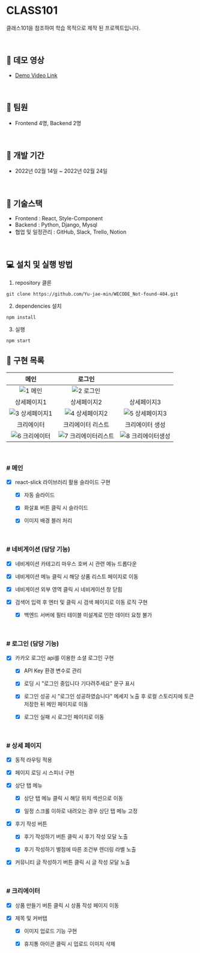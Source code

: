 # CLASS101

클래스101을 참조하여 학습 목적으로 제작 된 프로젝트입니다.

<br />

## 🎉 **데모 영상**

- <a href="https://youtu.be/1-TFrYodciI" target='_blank'>Demo Video Link</a>

<br />

## 👬 **팀원**

- Frontend 4명, Backend 2명

<br>

## 📅 **개발 기간**

- 2022년 02월 14일 ~ 2022년 02월 24일

<br />

## 🔧 **기술스택**

- Frontend : React, Style-Component
- Backend : Python, Django, Mysql
- 협업 및 일정관리 : GitHub, Slack, Trello, Notion

<br />

## 💻 **설치 및 실행 방법**

1. repository 클론

```
git clone https://github.com/Yu-jae-min/WECODE_Not-found-404.git
```

2. dependencies 설치

```
npm install
```

3. 실행

```
npm start
```

## 📒 **구현 목록**

|                                                            메인                                                            |                                                              로그인                                                              |                                                                                                                                     |
| :---------------------------------------------------------------------------------------------------------------------------: | :----------------------------------------------------------------------------------------------------------------------------------: | :---------------------------------------------------------------------------------------------------------------------------------: |
|      ![1 메인](https://user-images.githubusercontent.com/85284246/172957505-e583f82d-b93f-4474-8eb5-dd135a20353b.png)      |        ![2 로그인](https://user-images.githubusercontent.com/85284246/172957617-c3158b61-9082-40be-b318-a928e24a6b9c.png)        |                                                                                                                                     |
|                                                       상세페이지1                                                       |                                                          상세페이지2                                                           |                                                          상세페이지3                                                          |
| ![3 상세페이지1](https://user-images.githubusercontent.com/85284246/172957625-f99fff59-d287-4cac-a5ed-28df6e847cb8.png) |    ![4 상세페이지2](https://user-images.githubusercontent.com/85284246/172957629-d5b1a7d6-3227-4a61-bb89-791da278ad02.png)     |    ![5 상세페이지3](https://user-images.githubusercontent.com/85284246/172957631-487e3a38-5897-4ee2-97b4-56231af0c8c6.png)    |
|                                                        크리에이터                                                        |                                                      크리에이터 리스트                                                       |                                                      크리에이터 생성                                                       |
|  ![6 크리에이터](https://user-images.githubusercontent.com/85284246/172957634-0324c3b1-f32c-4fd1-ad23-16a67302600a.png)  | ![7 크리에이터리스트](https://user-images.githubusercontent.com/85284246/172957635-07c052d6-7aa2-4794-bd3c-75dfc753b588.png) | ![8 크리에이터생성](https://user-images.githubusercontent.com/85284246/172957637-36f5ee01-01e6-4849-8579-d18e6b6edcf9.png) |

<br />

### # 메인

- [x] react-slick 라이브러리 활용 슬라이드 구현

  - [x] 자동 슬라이드

  - [x] 화살표 버튼 클릭 시 슬라이드

  - [x] 이미지 배경 블러 처리

<br />

### # 네비게이션 (담당 기능)

- [x] 네비게이션 카테고리 마우스 호버 시 관련 메뉴 드롭다운

- [x] 네비게이션 메뉴 클릭 시 해당 상품 리스트 페이지로 이동

- [x] 네비게이션 외부 영역 클릭 시 네비게이션 창 닫힘

- [x] 검색어 입력 후 엔터 및 클릭 시 검색 페이지로 이동 로직 구현

  - [x] 백엔드 서버에 필터 테이블 미설계로 인한 데이터 요청 불가

<br />

### # 로그인 (담당 기능)

- [x] 카카오 로그인 api를 이용한 소셜 로그인 구현

  - [x] API Key 환경 변수로 관리

  - [x] 로딩 시 "로그인 중입니다 기다려주세요" 문구 표시

  - [x] 로그인 성공 시 "로그인 성공하였습니다" 메세지 노출 후 로컬 스토리지에 토큰 저장한 뒤 메인 페이지로 이동

  - [x] 로그인 실패 시 로그인 페이지로 이동

<br />

### # 상세 페이지

- [x] 동적 라우팅 적용

- [x] 페이지 로딩 시 스피너 구현

- [x] 상단 탭 메뉴

  - [x] 상단 탭 메뉴 클릭 시 해당 위치 섹션으로 이동

  - [x] 일정 스크롤 이하로 내려오는 경우 상단 탭 메뉴 고정

- [x] 후기 작성 버튼

  - [x] 후기 작성하기 버튼 클릭 시 후기 작성 모달 노출

  - [x] 후기 작성하기 별점에 따른 조건부 렌더링 라벨 노출

- [x] 커뮤니티 글 작성하기 버튼 클릭 시 글 작성 모달 노출

<br />

### # 크리에이터

- [x] 상품 만들기 버튼 클릭 시 상품 작성 페이지 이동

- [x] 제목 및 커버탭

  - [x] 이미지 업로드 기능 구현

  - [x] 휴지통 아이콘 클릭 시 업로드 이미지 삭제

<br />
